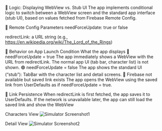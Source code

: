 🧩 Logic: Displaying WebView vs. Stub UI
The app implements conditional logic to switch between a WebView screen and the standard app interface (stub UI), based on values fetched from Firebase Remote Config.

🔹 Remote Config Parameters
needForceUpdate: true or false

redirectLink: a URL string (e.g., https://en.wikipedia.org/wiki/The_Lord_of_the_Rings)

📲 Behavior on App Launch
Condition	What the app displays
🔴 needForceUpdate = true	The app immediately shows a WebView with the URL from redirectLink. The normal app UI (tab bar, character list) is not shown.
🟢 needForceUpdate = false	The app shows the standard UI (“stub”): TabBar with the character list and detail screens.
📶 Firebase not available but saved link exists	The app opens the WebView using the saved link from UserDefaults as if needForceUpdate = true.

💾 Link Persistence
When redirectLink is first fetched, the app saves it to UserDefaults. If the network is unavailable later, the app can still load the saved link and show the WebView

Characters View
![Simulator Screenshot1](https://github.com/user-attachments/assets/e273d1a6-857b-4144-a52b-b1c7231968e5)


Detail View
![Simulator Screenshot2](https://github.com/user-attachments/assets/27b60275-3b5e-4ea5-8900-4e399cc48222)



